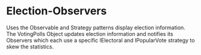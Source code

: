 # Election-Observers

Uses the Observable and Strategy patterns display election information.
The VotingPolls Object updates election information and notifies its Observers which each use a specific
IElectoral and IPopularVote strategy to skew the statistics.
